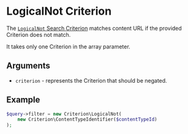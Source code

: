 # LogicalNot Criterion

The [`LogicalNot` Search Criterion](https://github.com/ibexa/core/blob/main/src/contracts/Repository/Values/Content/Query/Criterion/LogicalNot.php)
matches content URL if the provided Criterion does not match.

It takes only one Criterion in the array parameter.

## Arguments

- `criterion` - represents the Criterion that should be negated.

## Example

``` php
$query->filter = new Criterion\LogicalNot(
    new Criterion\ContentTypeIdentifier($contentTypeId)
);
```
